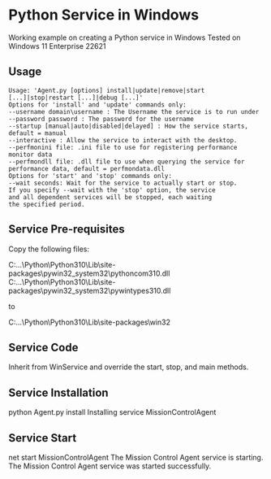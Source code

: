 # Python Service in Windows

Working example on creating a Python service in Windows
Tested on Windows 11 Enterprise 22621

## Usage

```
Usage: 'Agent.py [options] install|update|remove|start [...]|stop|restart [...]|debug [...]'
Options for 'install' and 'update' commands only:
--username domain\username : The Username the service is to run under
--password password : The password for the username
--startup [manual|auto|disabled|delayed] : How the service starts, default = manual
--interactive : Allow the service to interact with the desktop.
--perfmonini file: .ini file to use for registering performance monitor data
--perfmondll file: .dll file to use when querying the service for
performance data, default = perfmondata.dll
Options for 'start' and 'stop' commands only:
--wait seconds: Wait for the service to actually start or stop.
If you specify --wait with the 'stop' option, the service
and all dependent services will be stopped, each waiting
the specified period.
```

## Service Pre-requisites

Copy the following files:

C:\...\Python\Python310\Lib\site-packages\pywin32_system32\pythoncom310.dll
C:\...\Python\Python310\Lib\site-packages\pywin32_system32\pywintypes310.dll

to

C:\...\Python\Python310\Lib\site-packages\win32

## Service Code

Inherit from WinService and override the start, stop, and main methods.

## Service Installation

python Agent.py install
Installing service MissionControlAgent

## Service Start

net start MissionControlAgent
The Mission Control Agent service is starting.
The Mission Control Agent service was started successfully.
